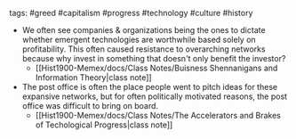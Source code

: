 tags: #greed #capitalism #progress #technology #culture #history 

- We often see companies & organizations being the ones to dictate whether emergent technologies are worthwhile based solely on profitability. This often caused resistance to overarching networks because why invest in something that doesn't only benefit the investor?
	- [[Hist1900-Memex/docs/Class Notes/Buisness Shennanigans and Information Theory|class note]]
- The post office is often the place people went to pitch ideas for these expansive networks, but for often politically motivated reasons, the post office was difficult to bring on board.
	- [[Hist1900-Memex/docs/Class Notes/The Accelerators and Brakes of Techological Progress|class note]] 